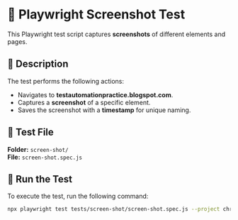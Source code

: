 # 📸 Playwright Screenshot Test  

This Playwright test script captures **screenshots** of different elements and pages.

## 📌 Description  
The test performs the following actions:  
- Navigates to **testautomationpractice.blogspot.com**.  
- Captures a **screenshot** of a specific element.  
- Saves the screenshot with a **timestamp** for unique naming.

## 📂 Test File  
**Folder:** `screen-shot/`  
**File:** `screen-shot.spec.js`  

## 🚀 Run the Test  
To execute the test, run the following command:

```sh
npx playwright test tests/screen-shot/screen-shot.spec.js --project chromium --headed

